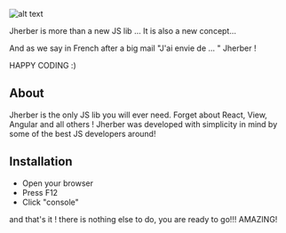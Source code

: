 ![alt text](http://antidot.ca/JherberLogo.PNG "Jherber logo")

Jherber is more than a new JS lib ... It is also a new concept...

And as we say in French after a big mail "J'ai envie de ... " Jherber !

HAPPY CODING :) 

## About

Jherber is the only JS lib you will ever need. Forget about React, View, Angular and all others ! Jherber was developed with
simplicity in mind by some of the best JS developers around!

## Installation

- Open your browser
- Press F12
- Click "console"

and that's it ! there is nothing else to do, you are ready to go!!! AMAZING!
